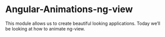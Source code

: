 # Angular-Animations-ng-view
This module allows us to create beautiful looking applications. Today we’ll be looking at how to animate ng-view.
